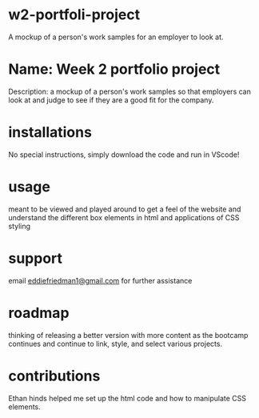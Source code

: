 # w2-portfoli-project
A mockup of a person's work samples for an employer to look at.
# Name: Week 2 portfolio project 
Description: a mockup of a person's work samples so that employers can look at and judge to see if they are a good fit for the company.

# installations
No special instructions, simply download the code and run in VScode! 

# usage
meant to be viewed and played around to get a feel of the website and understand the different box elements in html and applications of CSS styling

# support
email eddiefriedman1@gmail.com for further assistance 

# roadmap
thinking of releasing a better version with more content as the bootcamp continues and continue to link, style, and select various projects. 

# contributions 
Ethan hinds helped me set up the html code and how to manipulate CSS elements.


